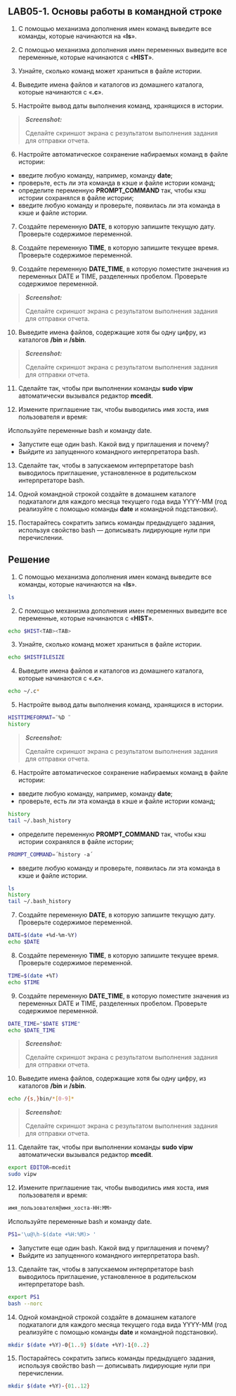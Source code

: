 ## LAB05-1. Основы работы в командной строке

1. С помощью механизма дополнения имен команд выведите все команды, которые начинаются на «**ls**».

2. С помощью механизма дополнения имен переменных выведите все переменные, которые начинаются с «**HIST**».

3. Узнайте, сколько команд может храниться в файле истории.

4. Выведите имена файлов и каталогов из домашнего каталога, которые начинаются с «**.c**».

5. Настройте вывод даты выполнения команд, хранящихся в истории.

>***Screenshot:***
>
>Cделайте скриншот экрана c результатом выполнения задания для отправки отчета.

6. Настройте автоматическое сохранение набираемых команд в файле истории:

- введите любую команду, например, команду **date**;
- проверьте, есть ли эта команда в кэше и файле истории команд;
- определите переменную **PROMPT_COMMAND** так, чтобы кэш истории сохранялся в файле истории;
- введите любую команду и проверьте,  появилась ли эта команда в кэше и файле истории.

7. Создайте переменную **DATE**, в которую запишите текущую дату. Проверьте содержимое переменной.

8. Создайте переменную **TIME**, в которую запишите текущее время. Проверьте содержимое переменной.

9. Создайте переменную **DATE_TIME**, в которую поместите значения из переменных DATE и TIME, разделенных пробелом. Проверьте содержимое переменной.

>***Screenshot:***
>
>Cделайте скриншот экрана c результатом выполнения задания для отправки отчета.

10. Выведите имена файлов, содержащие хотя бы одну цифру, из каталогов **/bin** и **/sbin**.

>***Screenshot:***
>
>Cделайте скриншот экрана c результатом выполнения задания для отправки отчета.

11. Сделайте так, чтобы при выполнении команды **sudo vipw** автоматически вызывался редактор **mcedit**.

12. Измените приглашение так, чтобы выводились имя хоста, имя пользователя и время:

Используйте переменные bash и команду date.

- Запустите еще один bash. Какой вид у приглашения и почему?
- Выйдите из запущенного командного интерпретатора bash.

13. Сделайте так, чтобы в запускаемом интерпретаторе bash выводилось приглашение, установленное в родительском интерпретаторе bash.

14. Одной командной строкой создайте в домашнем каталоге подкаталоги для каждого месяца текущего года вида YYYY-MM (год реализуйте с помощью команды **date** и командной подстановки).

15. Постарайтесь сократить запись команды предыдущего задания, используя свойство bash — дописывать лидирующие нули при перечислении.


## Решение

1. С помощью механизма дополнения имен команд выведите все команды, которые начинаются на «**ls**».

```bash
ls
```

2. С помощью механизма дополнения имен переменных выведите все переменные, которые начинаются с «**HIST**».


```bash
echo $HIST<TAB><TAB>
```

3. Узнайте, сколько команд может храниться в файле истории.

```bash
echo $HISTFILESIZE
```

4. Выведите имена файлов и каталогов из домашнего каталога, которые начинаются с «**.c**».

```bash
echo ~/.c*
```

5. Настройте вывод даты выполнения команд, хранящихся в истории.

```bash
HISTTIMEFORMAT=¨%D ¨
history
```

>***Screenshot:***
>
>Cделайте скриншот экрана c результатом выполнения задания для отправки отчета.

6. Настройте автоматическое сохранение набираемых команд в файле истории:

- введите любую команду, например, команду **date**;
- проверьте, есть ли эта команда в кэше и файле истории команд;

```bash
history
tail ~/.bash_history
```

- определите переменную **PROMPT_COMMAND** так, чтобы кэш истории сохранялся в файле истории;

```bash
PROMPT_COMMAND=´history -a´
```

- введите любую команду и проверьте,  появилась ли эта команда в кэше и файле истории.

```bash
ls
history
tail ~/.bash_history
```

7. Создайте переменную **DATE**, в которую запишите текущую дату. Проверьте содержимое переменной.

```bash
DATE=$(date +%d-%m-%Y)
echo $DATE
```

8. Создайте переменную **TIME**, в которую запишите текущее время. Проверьте содержимое переменной.

```bash
TIME=$(date +%T)
echo $TIME
```

9. Создайте переменную **DATE_TIME**, в которую поместите значения из переменных DATE и TIME, разделенных пробелом. Проверьте содержимое переменной.

```bash
DATE_TIME="$DATE $TIME"
echo $DATE_TIME
```

>***Screenshot:***
>
>Cделайте скриншот экрана c результатом выполнения задания для отправки отчета.

10. Выведите имена файлов, содержащие хотя бы одну цифру, из каталогов **/bin** и **/sbin**.

```bash
echo /{s,}bin/*[0-9]*
```

>***Screenshot:***
>
>Cделайте скриншот экрана c результатом выполнения задания для отправки отчета.

11. Сделайте так, чтобы при выполнении команды **sudo vipw** автоматически вызывался редактор **mcedit**.

```bash
export EDITOR=mcedit
sudo vipw
```

12. Измените приглашение так, чтобы выводились имя хоста, имя пользователя и время:

```bash
имя_пользователя@имя_хоста-HH:MM>
```

Используйте переменные bash и команду date.

```bash
PS1='\u@\h-$(date +%H:%M)> '
```

- Запустите еще один bash. Какой вид у приглашения и почему?
- Выйдите из запущенного командного интерпретатора bash.

13. Сделайте так, чтобы в запускаемом интерпретаторе bash выводилось приглашение, установленное в родительском интерпретаторе bash.

```bash
export PS1
bash --norc
```

14. Одной командной строкой создайте в домашнем каталоге подкаталоги для каждого месяца текущего года вида YYYY-MM (год реализуйте с помощью команды **date** и командной подстановки).

```bash
mkdir $(date +%Y)-0{1..9} $(date +%Y)-1{0..2}
```

15. Постарайтесь сократить запись команды предыдущего задания, используя свойство bash — дописывать лидирующие нули при перечислении.

```bash
mkdir $(date +%Y)-{01..12}
```
